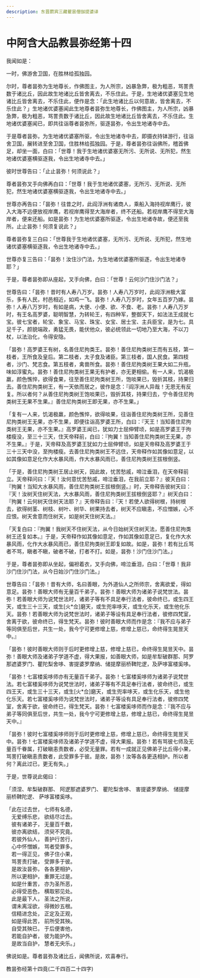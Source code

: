 ```yaml
---
description: 东晋罽宾三藏瞿昙僧伽提婆译
---
```


# 中阿含大品教昙弥经第十四

我闻如是：

一时，佛游舍卫国，在胜林给孤独园。

尔时，尊者昙弥为生地尊长，作佛图主，为人所宗，凶暴急弊，极为粗恶，骂詈责数于诸比丘，因此故生地诸比丘皆舍离去，不乐住此。于是，生地诸优婆塞见生地诸比丘皆舍离去，不乐住此，便作是念：「此生地诸比丘以何意故，皆舍离去，不乐住此？」生地诸优婆塞闻此生地尊者昙弥生地尊长，作佛图主，为人所宗，凶暴急弊，极为粗恶，骂詈责数于诸比丘，因此故生地诸比丘皆舍离去，不乐住此。生地诸优婆塞闻已，即共往诣尊者昙弥所，驱逐昙弥，令出生地诸寺中去。

于是尊者昙弥，为生地诸优婆塞所驱，令出生地诸寺中去，即摄衣持钵游行，往诣舍卫国，展转进至舍卫国，住胜林给孤独园。于是，尊者昙弥往诣佛所，稽首佛足，却坐一面，白曰：「世尊！我于生地诸优婆塞无所污、无所说、无所犯，然生地诸优婆塞横驱逐我，令出生地诸寺中去。」

彼时世尊告曰：「止止昙弥！何须说此？」

尊者昙弥叉手向佛再白曰：「世尊！我于生地诸优婆塞，无所污、无所说、无所犯，然生地诸优婆塞横驱逐我，令出生地诸寺中去。」

世尊亦再告曰：「昙弥！往昔之时，此阎浮洲有诸商人，乘船入海持视岸鹰行，彼入大海不远便放视岸鹰，若视岸鹰得至大海岸者，终不还船。若视岸鹰不得至大海岸者，便来还船。如是昙弥！为生地优婆塞所驱逐，令出生地诸寺故，便还至我所。止止昙弥！何须复说此？」

尊者昙弥复三白曰：「世尊我于生地诸优婆塞，无所污、无所说、无所犯，然生地诸优婆塞横驱逐我，令出生地诸寺中去。」

世尊亦复三告曰：「昙弥！汝住沙门法，为生地诸优婆塞所驱逐，令出生地诸寺耶？」

于是，尊者昙弥即从座起，叉手向佛，白曰：「世尊！云何沙门住沙门法？」

世尊告曰：「昙弥！昔时有人寿八万岁。昙弥！人寿八万岁时，此阎浮洲极大富乐，多有人民，村邑相近，如鸡一飞。昙弥！人寿八万岁时，女年五百岁乃嫁。昙弥！人寿八万岁时，有如是病，大便、小便、欲、不食、老。昙弥！人寿八万岁时，有王名高罗婆，聪明智慧，为转轮王，有四种军，整御天下，如法法王成就七宝。彼七宝者，轮宝、象宝、马宝、珠宝、女宝、居士宝、主兵臣宝，是为七。具足千子，颜貌端政，勇猛无畏，能伏他众，彼必统领此一切地乃至大海，不以刀杖，以法治化，令得安隐。

「昙弥！高罗婆王有树，名善住尼拘类王。昙弥！善住尼拘类树王而有五枝，第一枝者，王所食及皇后。第二枝者，太子食及诸臣。第三枝者，国人民食。第四枝者，沙门、梵志食。第五枝者，禽兽所食。昙弥！善住尼拘类树王果大如二升瓶，味如淳蜜丸。昙弥！善住尼拘类树王果无有护者，亦无更相偷。有一人来，饥渴极羸，颜色憔悴，欲得食果，往至善住尼拘类树王所，饱啖果已，毁折其枝，持果归去。善住尼拘类树王，有一天依而居之，彼作是念：『阎浮洲人异哉！无恩无有反复。所以者何？从善住尼拘类树王饱啖果已，毁折其枝，持果归去，宁令善住尼拘类树王无果不生果。』善住尼拘类树王即无果，亦不生果。」

「复有一人来，饥渴极羸，颜色憔悴，欲得啖果，往诣善住尼拘类树王所，见善住尼拘类树王无果，亦不生果，即便往诣高罗婆王所，白曰：『天王！当知善住尼拘类树王无果，亦不生果。』高罗婆王闻已，犹如力士屈伸臂顷，如是高罗婆王于拘楼瘦没，至三十三天，住天帝释前，白曰：『拘翼！当知善住尼拘类树王无果，亦不生果。』于是，天帝释及高罗婆王犹如力士屈伸臂顷，如是天帝释及高罗婆王于三十三天中没，至拘楼瘦。去善住尼拘类树王不远住，天帝释作如其像如意足，以如其像如意足化作大水暴风雨，作大水暴风雨已，善住尼拘类树王拔根倒竖。

「于是，善住尼拘类树王居止树天，因此故，忧苦愁戚，啼泣垂泪，在天帝释前立。天帝释问曰：『天！汝何意忧苦愁戚，啼泣垂泪，在我前立耶？』彼天白曰：『拘翼！当知大水暴风雨，善住尼拘类树王拔根倒竖。』时，天帝释告彼树天曰：『天！汝树天住树天法，大水暴风雨，善住尼拘类树王拔根倒竖耶？』树天白曰：『拘翼！云何树天住树天法耶？』天帝释告曰：『天！若使人欲得树根，持树根去，欲得树茎、树枝、树叶、树华、树果持去者，树天不应瞋恚，不应憎嫉，心不应恨。树天舍意而住树天，如是树天住树天法。』

「天复白曰：『拘翼！我树天不住树天法，从今日始树天住树天法，愿善住尼拘类树王还复如本。』于是，天帝释作如其像如意足，作如其像如意足已，复化作大水暴风雨，化作大水暴风雨已，善住尼拘类树王即复如故。如是，昙弥！若有比丘骂者不骂，瞋者不瞋，破者不破，打者不打。如是，昙弥！沙门住沙门法。」

于是，尊者昙弥即从坐起，偏袒着衣，叉手向佛，啼泣垂泪，白曰：「世尊！我非沙门住沙门法，从今日始沙门住沙门法。」

世尊告曰：「昙弥！昔有大师，名曰善眼，为外道仙人之所师宗，舍离欲爱，得如意足。昙弥！善眼大师有无量百千弟子。昙弥！善眼大师为诸弟子说梵世法。昙弥！若善眼大师为说梵世法时，诸弟子等有不具足奉行法者，彼命终已，或生四王天，或生三十三天，或生\[火\*佥]磨天，或生兜率哆天，或生化乐天，或生他化乐天。昙弥！若善眼大师为说梵世法时，诸弟子等设有具足奉行法者，彼修四梵室，舍离于欲，彼命终已，得生梵天。昙弥！彼时善眼大师而作是念：『我不应与弟子等同俱至后世，共生一处，我今宁可更修增上慈，修增上慈已，命终得生晃昱天中。』

「昙弥！彼时善眼大师则于后时更修增上慈，修增上慈已，命终得生晃昱天中。昙弥！善眼大师及诸弟子学道不虚，得大果报，如善眼大师，如是牟犁破群那、阿罗那遮婆罗门、瞿陀梨舍哆、害提婆罗摩纳、储提摩丽桥鞞陀逻，及萨哆富楼奚哆。

「昙弥！七富楼奚哆师亦有无量百千弟子。昙弥！七富楼奚哆师为诸弟子说梵世法。若七富楼奚哆师为说梵世法时，诸弟子等有不具足奉行法者，彼命终已，或生四王天，或生三十三天，或生\[火\*佥]磨天，或生兜率哆天，或生化乐天，或生他化乐天。若七富楼奚哆师为说梵世法时，诸弟子等设有具足奉行法者，彼修四梵室，舍离于欲，彼命终已，得生梵天。昙弥！七富楼奚哆师而作是念：『我不应与弟子等同俱至后世，共生一处，我今宁可更修增上慈，修增上慈已，命终得生晃昱天中。』

「昙弥！彼时七富楼奚哆师则于后时更修增上慈，修增上慈已，命终得生晃昱天中。昙弥！七富楼奚哆师及诸弟子学道不虚，得大果报。昙弥！若有骂彼七师及无量百千眷属，打破瞋恚责数者，必受无量罪。若有一成就正见佛弟子比丘得小果，骂詈打破瞋恚责数者，此受罪多于彼。是故，昙弥！汝等各各更迭相护。所以者何？离此过已，更无有失。」

于是，世尊说此偈曰：

「须涅、牟梨破群那、 阿逻那遮婆罗门、 瞿陀梨舍哆、 害提婆罗摩纳、 储提摩丽桥鞞陀逻、 萨哆富楼奚哆。

「此在过去世， 七师有名德，\
　无爱缚乐悲， 欲结尽过去。\
　彼有诸弟子， 无量百千数，\
　彼亦离欲结， 须臾不究竟。\
　若彼外仙人， 善护行苦行，\
　心中怀憎嫉， 骂者受罪多。\
　若一得正见， 佛子住小果，\
　骂詈责打破， 受罪多于彼。\
　是故汝昙弥， 各各更相护，\
　所以更相护， 重罪无过是。\
　如是什重苦， 亦为圣所恶，\
　必得受恶色， 横取邪见处。\
　此是最下人， 圣法之所说，\
　谓未离淫欲， 得微妙五根。\
　信精进念处， 正定及正观，\
　如是得此苦， 前所受其殃。\
　自受其殃已， 于后便害他，\
　若能自护者， 彼为能护外。\
　是故当自护， 慧者无央乐。」

佛说如是。尊者昙弥及诸比丘，闻佛所说，欢喜奉行。

教昙弥经第十四竟(二千四百二十四字)

